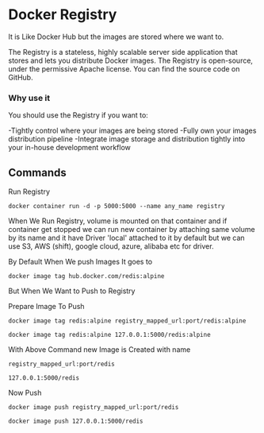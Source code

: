 # Docker Registry

It is Like Docker Hub but the images are stored where we want to.

The Registry is a stateless, highly scalable server side application that stores and lets you distribute Docker images. The Registry is open-source, under the permissive Apache license. You can find the source code on GitHub.

### Why use it

You should use the Registry if you want to:

-Tightly control where your images are being stored
-Fully own your images distribution pipeline
-Integrate image storage and distribution tightly into your in-house development workflow

## Commands

Run Registry

`docker container run -d -p 5000:5000 --name any_name registry`

When We Run Registry, volume is mounted on that container and if container get stopped we can run new container by attaching same volume by its name and it have Driver 'local' attached to it by default but we can use S3, AWS (shift), google cloud, azure, alibaba etc for driver.

By Default When We push Images It goes to

`docker image tag hub.docker.com/redis:alpine`

But When We Want to Push to Registry

Prepare Image To Push

`docker image tag redis:alpine registry_mapped_url:port/redis:alpine`

`docker image tag redis:alpine 127.0.0.1:5000/redis:alpine`

With Above Command new Image is Created with name

`registry_mapped_url:port/redis`

`127.0.0.1:5000/redis`

Now Push

`docker image push registry_mapped_url:port/redis`

`docker image push 127.0.0.1:5000/redis`
